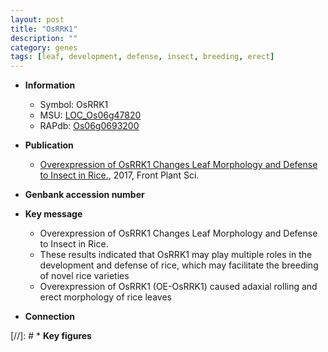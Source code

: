 ```yaml
---
layout: post
title: "OsRRK1"
description: ""
category: genes
tags: [leaf, development, defense, insect, breeding, erect]
---
```


* **Information**  
    + Symbol: OsRRK1  
    + MSU: [LOC_Os06g47820](http://rice.plantbiology.msu.edu/cgi-bin/ORF_infopage.cgi?orf=LOC_Os06g47820)  
    + RAPdb: [Os06g0693200](http://rapdb.dna.affrc.go.jp/viewer/gbrowse_details/irgsp1?name=Os06g0693200)  

* **Publication**  
    + [Overexpression of OsRRK1 Changes Leaf Morphology and Defense to Insect in Rice.](http://www.ncbi.nlm.nih.gov/pubmed?term=Overexpression+of+OsRRK1+Changes+Leaf+Morphology+and+Defense+to+Insect+in+Rice.%5BTitle%5D), 2017, Front Plant Sci.

* **Genbank accession number**  

* **Key message**  
    + Overexpression of OsRRK1 Changes Leaf Morphology and Defense to Insect in Rice.
    + These results indicated that OsRRK1 may play multiple roles in the development and defense of rice, which may facilitate the breeding of novel rice varieties
    + Overexpression of OsRRK1 (OE-OsRRK1) caused adaxial rolling and erect morphology of rice leaves

* **Connection**  

[//]: # * **Key figures**  


